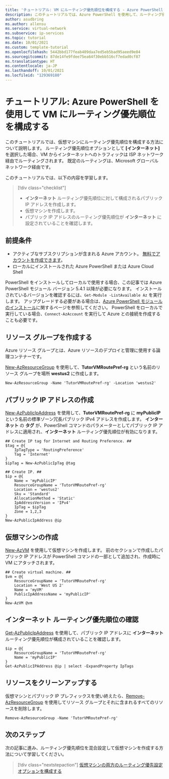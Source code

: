 ```yaml
---
title: 'チュートリアル: VM にルーティング優先順位を構成する - Azure PowerShell'
description: このチュートリアルでは、Azure PowerShell を使用して、ルーティング優先順位を選択したパブリック IP アドレスを持つ VM を作成する方法について説明します。
author: asudbring
ms.author: allensu
ms.service: virtual-network
ms.subservice: ip-services
ms.topic: tutorial
ms.date: 10/01/2021
ms.custom: template-tutorial
ms.openlocfilehash: 5442bbd177feab409daa7ed5eb5bad95aeed9e04
ms.sourcegitcommit: 87de14fe9fdee75ea64f30ebb516cf7edad0cf87
ms.translationtype: HT
ms.contentlocale: ja-JP
ms.lasthandoff: 10/01/2021
ms.locfileid: "129369180"
---
```

# <a name="tutorial-configure-routing-preference-for-a-vm-using-azure-powershell"></a>チュートリアル: Azure PowerShell を使用して VM にルーティング優先順位を構成する

このチュートリアルでは、仮想マシンにルーティング優先順位を構成する方法について説明します。 ルーティング優先順位オプションとして **[インターネット]** を選択した場合、VM からインターネットへのトラフィックは ISP ネットワーク経由でルーティングされます。 既定のルーティングは、Microsoft グローバル ネットワーク経由です。

このチュートリアルでは、以下の内容を学習します。

> [!div class="checklist"]
> * **インターネット** ルーティング優先順位に対して構成されるパブリック IP アドレスを作成します。
> * 仮想マシンを作成します。
> * パブリック IP アドレスのルーティング優先順位が **インターネット** に設定されていることを確認します。

## <a name="prerequisites"></a>前提条件

- アクティブなサブスクリプションが含まれる Azure アカウント。 [無料でアカウントを作成できます](https://azure.microsoft.com/free/?WT.mc_id=A261C142F)。
- ローカルにインストールされた Azure PowerShell または Azure Cloud Shell

PowerShell をインストールしてローカルで使用する場合、この記事では Azure PowerShell モジュール バージョン 5.4.1 以降が必要になります。 インストールされているバージョンを確認するには、`Get-Module -ListAvailable Az` を実行します。 アップグレードする必要がある場合は、[Azure PowerShell モジュールのインストール](/powershell/azure/install-Az-ps)に関するページを参照してください。 PowerShell をローカルで実行している場合、`Connect-AzAccount` を実行して Azure との接続を作成することも必要です。

## <a name="create-a-resource-group"></a>リソース グループを作成する

Azure リソース グループとは、Azure リソースのデプロイと管理に使用する論理コンテナーです。

[New-AzResourceGroup](/powershell/module/az.resources/new-azresourcegroup) を使用して、**TutorVMRoutePref-rg** という名前のリソース グループを場所 **westus2** に作成します。

```azurepowershell-interactive
New-AzResourceGroup -Name 'TutorVMRoutePref-rg' -Location 'westus2'

```

## <a name="create-a-public-ip-address"></a>パブリック IP アドレスの作成

[New-AzPublicIpAddress](/powershell/module/az.network/new-azpublicipaddress) を使用して、**TutorVMRoutePref-rg** に **myPublicIP** という名前の標準ゾーン冗長パブリック IPv4 アドレスを作成します。 **インターネット** の **タグ** が、PowerShell コマンドのパラメーターとしてパブリック IP アドレスに適用され、**インターネット** ルーティング優先順位が有効になります。

```azurepowershell-interactive
## Create IP tag for Internet and Routing Preference. ##
$tag = @{
    IpTagType = 'RoutingPreference'
    Tag = 'Internet'   
}
$ipTag = New-AzPublicIpTag @tag

## Create IP. ##
$ip = @{
    Name = 'myPublicIP'
    ResourceGroupName = 'TutorVMRoutePref-rg'
    Location = 'westus2'
    Sku = 'Standard'
    AllocationMethod = 'Static'
    IpAddressVersion = 'IPv4'
    IpTag = $ipTag
    Zone = 1,2,3   
}
New-AzPublicIpAddress @ip
```

## <a name="create-virtual-machine"></a>仮想マシンの作成

[New-AzVM](/powershell/module/az.compute/new-azvm) を使用して仮想マシンを作成します。 前のセクションで作成したパブリック IP アドレスが PowerShell コマンドの一部として追加され、作成時に VM にアタッチされます。

```azurepowershell-interactive
## Create virtual machine. ##
$vm = @{
    ResourceGroupName = 'TutorVMRoutePref-rg'
    Location = 'West US 2'
    Name = 'myVM'
    PublicIpAddressName = 'myPublicIP'
}
New-AzVM @vm
```

## <a name="verify-internet-routing-preference"></a>インターネット ルーティング優先順位の確認

[Get-AzPublicIpAddress](/powershell/module/az.network/get-azpublicipaddress) を使用して、パブリック IP アドレスに **インターネット** ルーティング優先順位が構成されていることを確認します。

```azurepowershell-interactive
$ip = @{
    ResourceGroupName = 'TutorVMRoutePref-rg'
    Name = 'myPublicIP'
}  
Get-AzPublicIPAddress @ip | select -ExpandProperty IpTags

```

## <a name="clean-up-resources"></a>リソースをクリーンアップする

仮想マシンとパブリック IP プレフィックスを使い終えたら、[Remove-AzResourceGroup](/powershell/module/az.resources/remove-azresourcegroup) を使用してリソース グループとそれに含まれるすべてのリソースを削除します。

```azurepowershell-interactive
Remove-AzResourceGroup -Name 'TutorVMRoutePref-rg'

```

## <a name="next-steps"></a>次のステップ

次の記事に進み、ルーティング優先順位を混合設定して仮想マシンを作成する方法について学習してください。
> [!div class="nextstepaction"]
> [仮想マシンの両方のルーティング優先設定オプションを構成する](routing-preference-mixed-network-adapter-portal.md)

